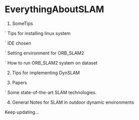 # EverythingAboutSLAM

1. SomeTips

` Tips for installing linux system

` IDE chosen

` Setting environment for ORB_SLAM2

` How to run ORB_SLAM2 system on dataset

2. Tips for implementing DynSLAM

3. Papers

` Some state-of-the-art SLAM technologies.


4. General Notes for SLAM in outdoor dynamic environments 


Keep updating...
